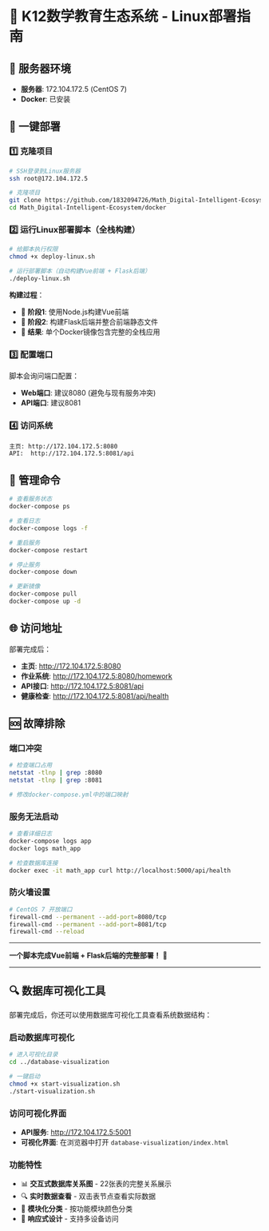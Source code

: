 # 🐧 K12数学教育生态系统 - Linux部署指南

## 🎯 服务器环境
- **服务器**: 172.104.172.5 (CentOS 7)
- **Docker**: 已安装

## 🚀 一键部署

### 1️⃣ 克隆项目
```bash
# SSH登录到Linux服务器
ssh root@172.104.172.5

# 克隆项目
git clone https://github.com/1832094726/Math_Digital-Intelligent-Ecosystem.git
cd Math_Digital-Intelligent-Ecosystem/docker
```

### 2️⃣ 运行Linux部署脚本（全栈构建）
```bash
# 给脚本执行权限
chmod +x deploy-linux.sh

# 运行部署脚本（自动构建Vue前端 + Flask后端）
./deploy-linux.sh
```

**构建过程**：
- 🔄 **阶段1**: 使用Node.js构建Vue前端
- 🔄 **阶段2**: 构建Flask后端并整合前端静态文件
- 🎯 **结果**: 单个Docker镜像包含完整的全栈应用

### 3️⃣ 配置端口
脚本会询问端口配置：
- **Web端口**: 建议8080 (避免与现有服务冲突)
- **API端口**: 建议8081

### 4️⃣ 访问系统
```
主页: http://172.104.172.5:8080
API:  http://172.104.172.5:8081/api
```



## 🔧 管理命令

```bash
# 查看服务状态
docker-compose ps

# 查看日志
docker-compose logs -f

# 重启服务
docker-compose restart

# 停止服务
docker-compose down

# 更新镜像
docker-compose pull
docker-compose up -d
```

## 🌐 访问地址

部署完成后：
- **主页**: http://172.104.172.5:8080
- **作业系统**: http://172.104.172.5:8080/homework
- **API接口**: http://172.104.172.5:8081/api
- **健康检查**: http://172.104.172.5:8081/api/health

## 🆘 故障排除

### 端口冲突
```bash
# 检查端口占用
netstat -tlnp | grep :8080
netstat -tlnp | grep :8081

# 修改docker-compose.yml中的端口映射
```

### 服务无法启动
```bash
# 查看详细日志
docker-compose logs app
docker logs math_app

# 检查数据库连接
docker exec -it math_app curl http://localhost:5000/api/health
```

### 防火墙设置
```bash
# CentOS 7 开放端口
firewall-cmd --permanent --add-port=8080/tcp
firewall-cmd --permanent --add-port=8081/tcp
firewall-cmd --reload
```

---

**一个脚本完成Vue前端 + Flask后端的完整部署！** 🎯

---

## 🔍 数据库可视化工具

部署完成后，你还可以使用数据库可视化工具查看系统数据结构：

### 启动数据库可视化
```bash
# 进入可视化目录
cd ../database-visualization

# 一键启动
chmod +x start-visualization.sh
./start-visualization.sh
```

### 访问可视化界面
- **API服务**: http://172.104.172.5:5001
- **可视化界面**: 在浏览器中打开 `database-visualization/index.html`

### 功能特性
- 📊 **交互式数据库关系图** - 22张表的完整关系展示
- 🔍 **实时数据查看** - 双击表节点查看实际数据
- 🎨 **模块化分类** - 按功能模块颜色分类
- 📱 **响应式设计** - 支持多设备访问
